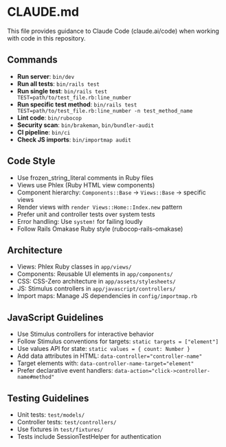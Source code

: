 # CLAUDE.md

This file provides guidance to Claude Code (claude.ai/code) when working with code in this repository.

## Commands
- **Run server**: `bin/dev`
- **Run all tests**: `bin/rails test`
- **Run single test**: `bin/rails test TEST=path/to/test_file.rb:line_number`
- **Run specific test method**: `bin/rails test TEST=path/to/test_file.rb:line_number -n test_method_name`
- **Lint code**: `bin/rubocop`
- **Security scan**: `bin/brakeman`, `bin/bundler-audit`
- **CI pipeline**: `bin/ci`
- **Check JS imports**: `bin/importmap audit`

## Code Style
- Use frozen_string_literal comments in Ruby files
- Views use Phlex (Ruby HTML view components)
- Component hierarchy: `Components::Base` -> `Views::Base` -> specific views
- Render views with `render Views::Home::Index.new` pattern
- Prefer unit and controller tests over system tests
- Error handling: Use `system!` for failing loudly
- Follow Rails Omakase Ruby style (rubocop-rails-omakase)

## Architecture
- Views: Phlex Ruby classes in `app/views/`
- Components: Reusable UI elements in `app/components/`
- CSS: CSS-Zero architecture in `app/assets/stylesheets/`
- JS: Stimulus controllers in `app/javascript/controllers/`
- Import maps: Manage JS dependencies in `config/importmap.rb`

## JavaScript Guidelines
- Use Stimulus controllers for interactive behavior
- Follow Stimulus conventions for targets: `static targets = ["element"]`
- Use values API for state: `static values = { count: Number }`
- Add data attributes in HTML: `data-controller="controller-name"`
- Target elements with: `data-controller-name-target="element"`
- Prefer declarative event handlers: `data-action="click->controller-name#method"`

## Testing Guidelines
- Unit tests: `test/models/`
- Controller tests: `test/controllers/`
- Use fixtures in `test/fixtures/`
- Tests include SessionTestHelper for authentication